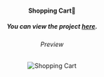 <div align="center">
  
#### Shopping Cart🛒

##### You can view the project [**here**](https://isbendiyarovanezrin.github.io/ShoppingCart "Click me!🛒").

###### Preview

![Shopping Cart](https://i.postimg.cc/T3B5Z02V/cart.gif)

</div>

